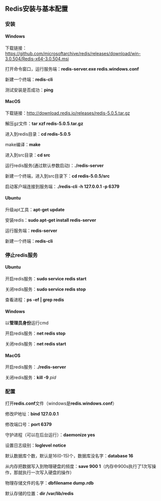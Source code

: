 ## Redis安装与基本配置

### 安装

#### Windows

下载链接：https://github.com/microsoftarchive/redis/releases/download/win-3.0.504/Redis-x64-3.0.504.msi

打开命令窗口，运行服务端：**redis-server.exe redis.windows.conf**

新建一个终端：**redis-cli**

测试安装是否成功：**ping**

#### MacOS

下载链接：http://download.redis.io/releases/redis-5.0.5.tar.gz

解压gz文件：**tar xzf redis-5.0.5.tar.gz**

进入到redis目录：**cd redis-5.0.5**

make编译：**make**

进入到src目录：**cd src**

运行redis服务(通过默认参数启动)：**./redis-server**

新建一个终端，进入到src目录下：**cd redis-5.0.5/src**

启动客户端连接到服务端：**./redis-cli -h 127.0.0.1 -p 6379**

#### Ubuntu

升级apt工具：**apt-get update**

安装redis：**sudo apt-get install redis-server**

运行服务端：**redis-server**

新建一个终端：**redis-cli**



### 停止redis服务

#### Ubuntu

开启redis服务：**sudo service redis start**

关闭redis服务：**sudo service redis stop**

查看进程：**ps -ef | grep redis**

#### Windows

以**管理员身份**运行cmd

开启redis服务：**net redis stop**

关闭redis服务：**net redis start**

#### MacOS

开启redis服务：**./redis-server**

关闭redis服务：**kill -9** *pid*



### 配置

打开**redis.conf**文件（windows是**redis.windows.conf**）

修改IP地址：**bind 127.0.0.1**

修改端口号：**port 6379**

守护进程（可以在后台运行）：**daemonize yes**

设置日志级别：**loglevel notice**

默认数据库个数，默认是16(0-15)个，数据库没名字：**database 16**

从内存把数据写入到物理硬盘的频度：**save 900 1**（内存中900s执行了1次写操作，那就执行一次写入硬盘的操作）

物理存储文件的名字：**dbfilename dump.rdb**

默认存储的位置：**dir /var/lib/redis**









